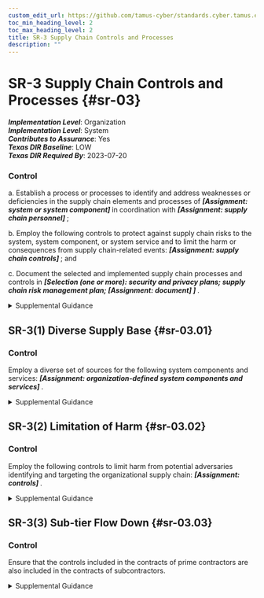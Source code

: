 ```yaml
---
custom_edit_url: https://github.com/tamus-cyber/standards.cyber.tamus.edu/tree/main/static/content/tamus.edu/TAMUS_profile.xml
toc_min_heading_level: 2
toc_max_heading_level: 2
title: SR-3 Supply Chain Controls and Processes
description: ""
---
```


# SR-3 Supply Chain Controls and Processes {#sr-03}

_**Implementation Level**_: Organization\
_**Implementation Level**_: System\
_**Contributes to Assurance**_: Yes\
_**Texas DIR Baseline**_: LOW\
_**Texas DIR Required By**_: 2023-07-20

### Control

a. Establish a process or processes to identify and address weaknesses or deficiencies in the supply chain elements and processes of <strong> <em>[Assignment: system or system component]</em> </strong> in coordination with <strong> <em>[Assignment: supply chain personnel]</em> </strong>;

b. Employ the following controls to protect against supply chain risks to the system, system component, or system service and to limit the harm or consequences from supply chain-related events: <strong> <em>[Assignment: supply chain controls]</em> </strong> ; and

c. Document the selected and implemented supply chain processes and controls in <strong> <em>[Selection (one or more): security and privacy plans; supply chain risk management plan; <strong> <em>[Assignment: document]</em> </strong> ]</em> </strong>.

<details>
  <summary>Supplemental Guidance</summary>

Supply chain elements include organizations, entities, or tools employed for the research and development, design, manufacturing, acquisition, delivery, integration, operations and maintenance, and disposal of systems and system components. Supply chain processes include hardware, software, and firmware development processes; shipping and handling procedures; personnel security and physical security programs; configuration management tools, techniques, and measures to maintain provenance; or other programs, processes, or procedures associated with the development, acquisition, maintenance and disposal of systems and system components. Supply chain elements and processes may be provided by organizations, system integrators, or external providers. Weaknesses or deficiencies in supply chain elements or processes represent potential vulnerabilities that can be exploited by adversaries to cause harm to the organization and affect its ability to carry out its core missions or business functions. Supply chain personnel are individuals with roles and responsibilities in the supply chain.

</details>

## SR-3(1) Diverse Supply Base {#sr-03.01}

### Control

Employ a diverse set of sources for the following system components and services: <strong> <em>[Assignment: organization-defined system components and services]</em> </strong>.

<details>
  <summary>Supplemental Guidance</summary>

Diversifying the supply of systems, system components, and services can reduce the probability that adversaries will successfully identify and target the supply chain and can reduce the impact of a supply chain event or compromise. Identifying multiple suppliers for replacement components can reduce the probability that the replacement component will become unavailable. Employing a diverse set of developers or logistics service providers can reduce the impact of a natural disaster or other supply chain event. Organizations consider designing the system to include diverse materials and components.

</details>

## SR-3(2) Limitation of Harm {#sr-03.02}

### Control

Employ the following controls to limit harm from potential adversaries identifying and targeting the organizational supply chain: <strong> <em>[Assignment: controls]</em> </strong>.

<details>
  <summary>Supplemental Guidance</summary>

Controls that can be implemented to reduce the probability of adversaries successfully identifying and targeting the supply chain include avoiding the purchase of custom or non-standardized configurations, employing approved vendor lists with standing reputations in industry, following pre-agreed maintenance schedules and update and patch delivery mechanisms, maintaining a contingency plan in case of a supply chain event, using procurement carve-outs that provide exclusions to commitments or obligations, using diverse delivery routes, and minimizing the time between purchase decisions and delivery.

</details>

## SR-3(3) Sub-tier Flow Down {#sr-03.03}

### Control

Ensure that the controls included in the contracts of prime contractors are also included in the contracts of subcontractors.

<details>
  <summary>Supplemental Guidance</summary>

To manage supply chain risk effectively and holistically, it is important that organizations ensure that supply chain risk management controls are included at all tiers in the supply chain. This includes ensuring that Tier 1 (prime) contractors have implemented processes to facilitate the <q xmlns="http://csrc.nist.gov/ns/oscal/1.0">flow down</q> of supply chain risk management controls to sub-tier contractors. The controls subject to flow down are identified in <a xmlns="http://csrc.nist.gov/ns/oscal/1.0" href="#sr-3_smt.b">SR-3b</a>.

</details>


